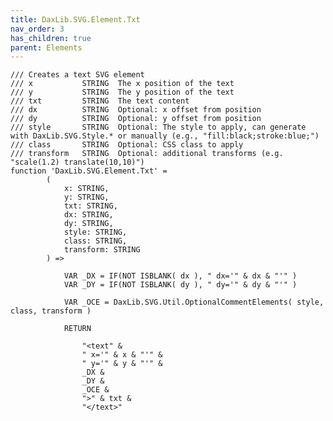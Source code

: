 ```yaml
---
title: DaxLib.SVG.Element.Txt
nav_order: 3
has_children: true
parent: Elements
---
```


	/// Creates a text SVG element
	/// x			STRING	The x position of the text
	/// y			STRING	The y position of the text
	/// txt			STRING	The text content
	/// dx			STRING	Optional: x offset from position
	/// dy			STRING	Optional: y offset from position
	/// style		STRING	Optional: The style to apply, can generate with DaxLib.SVG.Style.* or manually (e.g., "fill:black;stroke:blue;")
	/// class		STRING	Optional: CSS class to apply
	/// transform	STRING	Optional: additional transforms (e.g. "scale(1.2) translate(10,10)")
	function 'DaxLib.SVG.Element.Txt' =
			(
				x: STRING,
				y: STRING,
				txt: STRING,
				dx: STRING,
				dy: STRING,
				style: STRING,
				class: STRING,
				transform: STRING
			) =>

				VAR _DX = IF(NOT ISBLANK( dx ), " dx='" & dx & "'" )
				VAR _DY = IF(NOT ISBLANK( dy ), " dy='" & dy & "'" )
				
				VAR _OCE = DaxLib.SVG.Util.OptionalCommentElements( style, class, transform )

				RETURN

					"<text" &
					" x='" & x & "'" &
					" y='" & y & "'" &
					_DX & 
					_DY &
					_OCE &
					">" & txt & 
					"</text>"
